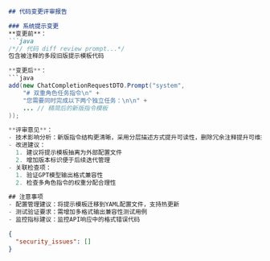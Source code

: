 ```markdown
## 代码变更评审报告

### 系统提示变更
**变更前**：
```java
/*// 代码 diff review prompt...*/ 
包含被注释的多段旧版提示模板代码

**变更后**：
```java
add(new ChatCompletionRequestDTO.Prompt("system",
    "# 双重角色任务指令\n" +
    "您需要同时完成以下两个独立任务：\n\n" +
    ... // 精简后的新版指令模板
));

**评审意见**：
- 技术影响分析：新版指令结构更清晰，采用分层描述方式提升可读性，删除冗余注释提升可维护性
- 改进建议：
  1. 建议将提示模板抽离为外部配置文件
  2. 增加版本标识便于后续迭代管理
- 关联检查项：
  1. 验证GPT模型输出格式兼容性
  2. 检查多角色指令的权重分配合理性

## 注意事项
- 配置管理建议：将提示模板迁移到YAML配置文件，支持热更新
- 测试验证要求：需增加多格式输出兼容性测试用例
- 监控指标建议：监控API响应中的格式错误代码
```

```json
{
  "security_issues": []
}
```